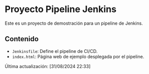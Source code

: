 # Proyecto Pipeline Jenkins

Este es un proyecto de demostración para un pipeline de Jenkins.

## Contenido

- `Jenkinsfile`: Define el pipeline de CI/CD.
- `index.html`: Página web de ejemplo desplegada por el pipeline.

Última actualización: [31/08/2024 22:33]